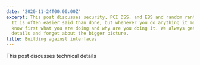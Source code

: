 ```yaml
---
date: "2020-11-24T00:00:00Z"
excerpt: This post discusses security, PCI DSS, and EBS and random ranting as always.
  It is often easier said than done, but whenever you do anything it makes sense to
  know first what you are doing and why are you doing it. We always get lost in the
  details and forget about the bigger picture.
title: Building against interfaces
---
```



This post discusses technical details 